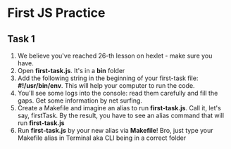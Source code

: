 # First JS Practice

## Task 1
1. We believe you've reached 26-th lesson on hexlet - make sure you have.
2. Open __first-task.js__. It's in a __bin__ folder
3. Add the following string in the beginning of your first-task file:  __#!/usr/bin/env__. This will help your computer to run the code. 
4. You'll see some logs into the console: read them carefully and fill the gaps. Get some information by net surfing.
5. Create a Makefile and imagine an alias to run __first-task.js__. Call it, let's say, firstTask. By the result, you have to see an alias command that will run __first-task.js__
6. Run __first-task.js__ by your new alias via __Makefile__! Bro, just type your Makefile alias in Terminal aka CLI being in a correct folder